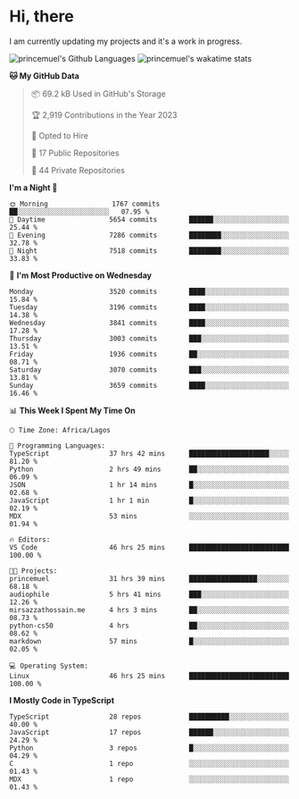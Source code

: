 # Hi, there

<!--
**princemuel/princemuel** is a ✨ _special_ ✨ repository because its `README.md` (this file) appears on your GitHub profile.

Here are some ideas to get you started:

- 🔭 I’m currently working on ...
- 🌱 I’m currently learning ...
- 👯 I’m looking to collaborate on ...
- 🤔 I’m looking for help with ...
- 💬 Ask me about ...
- 📫 How to reach me: ...
- 😄 Pronouns: ...
- ⚡ Fun fact: ...
-->

I am currently updating my projects and it's a work in progress.

![princemuel's Github Languages](https://github-readme-stats.vercel.app/api/top-langs/?username=princemuel&text_color=586069&layout=compact&hide_border=true&title_color=0366d6&count_private=true&include_all_commits=true&theme=tokyonight&show_icons=true)
![princemuel's wakatime stats](https://github-readme-stats.vercel.app/api/wakatime?username=princemuel&text_color=586069&layout=compact&hide_border=true&title_color=0366d6&count_private=true&include_all_commits=true&theme=tokyonight&show_icons=true)

<!--START_SECTION:waka-->
**🐱 My GitHub Data** 

> 📦 69.2 kB Used in GitHub's Storage 
 > 
> 🏆 2,919 Contributions in the Year 2023
 > 
> 💼 Opted to Hire
 > 
> 📜 17 Public Repositories 
 > 
> 🔑 44 Private Repositories 
 > 
**I'm a Night 🦉** 

```text
🌞 Morning                1767 commits        ██░░░░░░░░░░░░░░░░░░░░░░░   07.95 % 
🌆 Daytime                5654 commits        ██████░░░░░░░░░░░░░░░░░░░   25.44 % 
🌃 Evening                7286 commits        ████████░░░░░░░░░░░░░░░░░   32.78 % 
🌙 Night                  7518 commits        ████████░░░░░░░░░░░░░░░░░   33.83 % 
```
📅 **I'm Most Productive on Wednesday** 

```text
Monday                   3520 commits        ████░░░░░░░░░░░░░░░░░░░░░   15.84 % 
Tuesday                  3196 commits        ████░░░░░░░░░░░░░░░░░░░░░   14.38 % 
Wednesday                3841 commits        ████░░░░░░░░░░░░░░░░░░░░░   17.28 % 
Thursday                 3003 commits        ███░░░░░░░░░░░░░░░░░░░░░░   13.51 % 
Friday                   1936 commits        ██░░░░░░░░░░░░░░░░░░░░░░░   08.71 % 
Saturday                 3070 commits        ███░░░░░░░░░░░░░░░░░░░░░░   13.81 % 
Sunday                   3659 commits        ████░░░░░░░░░░░░░░░░░░░░░   16.46 % 
```


📊 **This Week I Spent My Time On** 

```text
🕑︎ Time Zone: Africa/Lagos

💬 Programming Languages: 
TypeScript               37 hrs 42 mins      ████████████████████░░░░░   81.20 % 
Python                   2 hrs 49 mins       ██░░░░░░░░░░░░░░░░░░░░░░░   06.09 % 
JSON                     1 hr 14 mins        █░░░░░░░░░░░░░░░░░░░░░░░░   02.68 % 
JavaScript               1 hr 1 min          █░░░░░░░░░░░░░░░░░░░░░░░░   02.19 % 
MDX                      53 mins             ░░░░░░░░░░░░░░░░░░░░░░░░░   01.94 % 

🔥 Editors: 
VS Code                  46 hrs 25 mins      █████████████████████████   100.00 % 

🐱‍💻 Projects: 
princemuel               31 hrs 39 mins      █████████████████░░░░░░░░   68.18 % 
audiophile               5 hrs 41 mins       ███░░░░░░░░░░░░░░░░░░░░░░   12.26 % 
mirsazzathossain.me      4 hrs 3 mins        ██░░░░░░░░░░░░░░░░░░░░░░░   08.73 % 
python-cs50              4 hrs               ██░░░░░░░░░░░░░░░░░░░░░░░   08.62 % 
markdown                 57 mins             █░░░░░░░░░░░░░░░░░░░░░░░░   02.05 % 

💻 Operating System: 
Linux                    46 hrs 25 mins      █████████████████████████   100.00 % 
```

**I Mostly Code in TypeScript** 

```text
TypeScript               28 repos            ██████████░░░░░░░░░░░░░░░   40.00 % 
JavaScript               17 repos            ██████░░░░░░░░░░░░░░░░░░░   24.29 % 
Python                   3 repos             █░░░░░░░░░░░░░░░░░░░░░░░░   04.29 % 
C                        1 repo              ░░░░░░░░░░░░░░░░░░░░░░░░░   01.43 % 
MDX                      1 repo              ░░░░░░░░░░░░░░░░░░░░░░░░░   01.43 % 
```




<!--END_SECTION:waka-->
